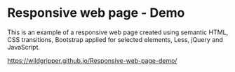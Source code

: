# Responsive web page - Demo
This is an example of a responsive web page created using semantic HTML, CSS transitions, Bootstrap applied for selected elements, Less, jQuery and JavaScript.

https://wildgripper.github.io/Responsive-web-page-demo/

